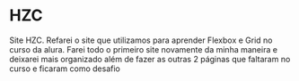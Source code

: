 # HZC
 Site HZC. Refarei o site que utilizamos para aprender Flexbox e Grid no curso da alura. Farei todo o primeiro site novamente da minha maneira e deixarei mais organizado além de fazer as outras 2 páginas que faltaram no curso e ficaram como desafio
